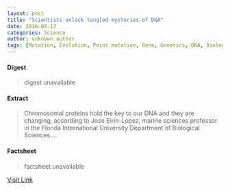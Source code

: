 ```yaml
---
layout: post
title: "Scientists unlock tangled mysteries of DNA"
date: 2016-04-17
categories: Science
author: unknown author
tags: [Mutation, Evolution, Point mutation, Gene, Genetics, DNA, Biology, Protein, Epigenetics, Cell (biology), Genetic code, Epistasis, Life, Natural selection, Cellular differentiation, RNA, Conserved sequence, Genome, MTORC1, Chromosome, Robustness (evolution), Ecology, Virus, Human, Fixation (population genetics), Organisms, Biotechnology, Biochemistry, Molecular biology, Life sciences]
---
```



#### Digest
>digest unavailable

#### Extract
>Chromosomal proteins hold the key to our DNA and they are changing, according to Jose Eirin-Lopez, marine sciences professor in the Florida International University Department of Biological Sciences....

#### Factsheet
>factsheet unavailable

[Visit Link](http://phys.org/news344862849.html)


